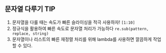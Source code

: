 ## 문자열 다루기 TIP

1. 문자열을 다룰 때는 속도가 빠른 슬라이싱을 적극 사용하자! `[1:10]`
2. 정규식을 활용하여 빠른 속도로 문자열 처리가 가능하다 `re.sub(pattern, replace, string)`
3. 문자열이나 리스트의 빠른 재정렬 처리를 위해 lambda를 사용하면 깔끔하게 작업할 수 있다.
